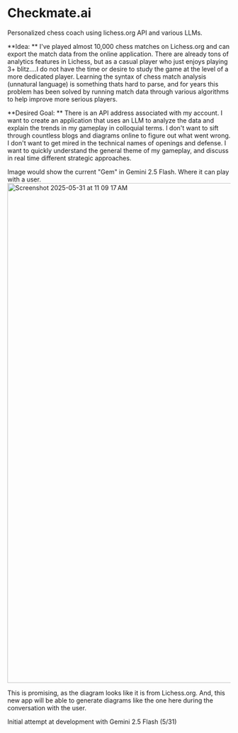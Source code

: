 # Checkmate.ai
Personalized chess coach using lichess.org API and various LLMs. 

**Idea: **
I've played almost 10,000 chess matches on Lichess.org and can export the match data from the online application. There are already tons of analytics features in Lichess, but as a casual player who just enjoys playing 3+ blitz....I do not have the time or desire to study the game at the level of a more dedicated player. Learning the syntax of chess match analysis (unnatural language) is something thats hard to parse, and for years this problem has been solved by running match data through various algorithms to help improve more serious players. 

**Desired Goal: **
There is an API address associated with my account. I want to create an application that uses an LLM to analyze the data and explain the trends in my gameplay in colloquial terms. I don't want to sift through countless blogs and diagrams online to figure out what went wrong. I don't want to get mired in the technical names of openings and defense. I want to quickly understand the general theme of my gameplay, and discuss in real time different strategic approaches. 

Image would show the current "Gem" in Gemini 2.5 Flash. Where it can play with a user. 
<img width="1128" alt="Screenshot 2025-05-31 at 11 09 17 AM" src="https://github.com/user-attachments/assets/2fc71c63-f638-4541-901f-0e659420ca21" />

This is promising, as the diagram looks like it is from Lichess.org. And, this new app will be able to generate diagrams like the one here during the conversation with the user. 


Initial attempt at development with Gemini 2.5 Flash (5/31) 
